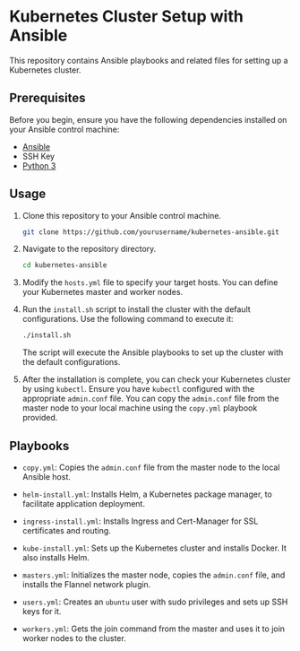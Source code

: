 # Kubernetes Cluster Setup with Ansible

This repository contains Ansible playbooks and related files for setting up a Kubernetes cluster.

## Prerequisites

Before you begin, ensure you have the following dependencies installed on your Ansible control machine:

- [Ansible](https://docs.ansible.com/ansible/latest/installation_guide/intro_installation.html)
- SSH Key
- [Python 3](https://www.python.org/downloads/)

## Usage

1. Clone this repository to your Ansible control machine.

   ```bash
   git clone https://github.com/yourusername/kubernetes-ansible.git
   ```

2. Navigate to the repository directory.

   ```bash
   cd kubernetes-ansible
   ```

3. Modify the `hosts.yml` file to specify your target hosts. You can define your Kubernetes master and worker nodes.

4. Run the `install.sh` script to install the cluster with the default configurations. Use the following command to execute it:

   ```bash
   ./install.sh
   ```

   The script will execute the Ansible playbooks to set up the cluster with the default configurations.

5. After the installation is complete, you can check your Kubernetes cluster by using `kubectl`. Ensure you have `kubectl` configured with the appropriate `admin.conf` file. You can copy the `admin.conf` file from the master node to your local machine using the `copy.yml` playbook provided.

## Playbooks

- `copy.yml`: Copies the `admin.conf` file from the master node to the local Ansible host.

- `helm-install.yml`: Installs Helm, a Kubernetes package manager, to facilitate application deployment.

- `ingress-install.yml`: Installs Ingress and Cert-Manager for SSL certificates and routing.

- `kube-install.yml`: Sets up the Kubernetes cluster and installs Docker. It also installs Helm.

- `masters.yml`: Initializes the master node, copies the `admin.conf` file, and installs the Flannel network plugin.

- `users.yml`: Creates an `ubuntu` user with sudo privileges and sets up SSH keys for it.

- `workers.yml`: Gets the join command from the master and uses it to join worker nodes to the cluster.
